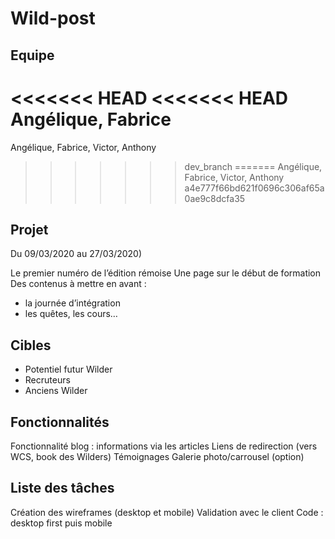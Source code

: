 # Wild-post

## Equipe

<<<<<<< HEAD
<<<<<<< HEAD
Angélique, Fabrice
=======
Angélique, Fabrice, Victor, Anthony
>>>>>>> dev_branch
=======
Angélique, Fabrice, Victor, Anthony
>>>>>>> a4e777f66bd621f0696c306af65a0ae9c8dcfa35

## Projet
Du 09/03/2020 au 27/03/2020)

Le premier numéro de l’édition rémoise
Une page sur le début de formation
Des contenus à mettre en avant :
- la journée d’intégration
- les quêtes, les cours…

## Cibles
- Potentiel futur Wilder
- Recruteurs
- Anciens Wilder

## Fonctionnalités
Fonctionnalité blog : informations via les articles
Liens de redirection (vers WCS, book des Wilders)
Témoignages
Galerie photo/carrousel (option)

## Liste des tâches
Création des wireframes (desktop et mobile)
Validation avec le client
Code : desktop first puis mobile


